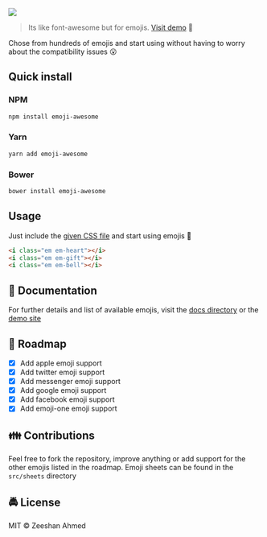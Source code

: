 ![](https://dzwonsemrish7.cloudfront.net/items/1Y0p3J3C3q1k3Q3a2131/Untitled-1.png)

> Its like font-awesome but for emojis. [Visit demo](https://zeeshanu.github.io/emoji-awesome/) :dancer:

Chose from hundreds of emojis and start using without having to worry about the compatibility issues :open_mouth:

## Quick install

### NPM

```bash
npm install emoji-awesome
```

### Yarn

```bash
yarn add emoji-awesome
```

### Bower

```bash
bower install emoji-awesome
```

## Usage

Just include the [given CSS file](https://raw.githubusercontent.com/zeeshanu/emoji-awesome/master/dist/css/emoji-awesome.min.css) and start using emojis :clap:

```html
<i class="em em-heart"></i>
<i class="em em-gift"></i>
<i class="em em-bell"></i>
```

## :page_with_curl: Documentation

For further details and list of available emojis, visit the [docs directory](https://github.com/zeeshanu/emoji-awesome/tree/master/docs) or the [demo site](http://zeeshanu.github.io/emoji-awesome)

## :vertical_traffic_light: Roadmap

- [x] Add apple emoji support
- [x] Add twitter emoji support
- [x] Add messenger emoji support
- [x] Add google emoji support
- [x] Add facebook emoji support
- [x] Add emoji-one emoji support

## :family: Contributions

Feel free to fork the repository, improve anything or add support for the other emojis listed in the roadmap. Emoji sheets can be found in the `src/sheets` directory 

## :oncoming_police_car: License

MIT :copyright: Zeeshan Ahmed
